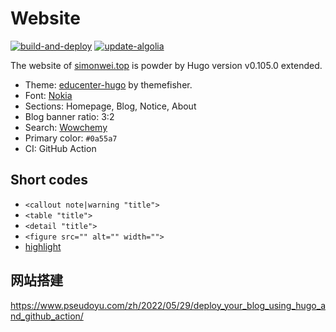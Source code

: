 # Website

[![build-and-deploy](https://github.com/simonwei97/website/actions/workflows/build-and-deploy.yml/badge.svg)](https://github.com/simonwei97/website/actions/workflows/build-and-deploy.yml) [![update-algolia](https://github.com/simonwei97/website/actions/workflows/update-algolia.yml/badge.svg)](https://github.com/simonwei97/website/actions/workflows/update-algolia.yml)

The website of [simonwei.top](https://www.simonwei.top) is powder by Hugo version v0.105.0 extended.

-   Theme: [educenter-hugo](https://github.com/themefisher/educenter-hugo) by themefisher.
-   Font: [Nokia](https://www.font-generator.com/fonts/Nokia/?size=46&bg=none&color=ffffff)
-   Sections: Homepage, Blog, Notice, About
-   Blog banner ratio: 3:2
-   Search: [Wowchemy](https://wowchemy.com)
-   Primary color: `#0a55a7`
-   CI: GitHub Action

## Short codes

-   `<callout note|warning "title">`
-   `<table "title">`
-   `<detail "title">`
-   `<figure src="" alt="" width="">`
-   [highlight](https://gohugo.io/content-management/syntax-highlighting/)

## 网站搭建

https://www.pseudoyu.com/zh/2022/05/29/deploy_your_blog_using_hugo_and_github_action/
